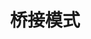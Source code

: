 ---
title: 桥接模式
icon: /assets/images/brain-boom/design-patterns/structural/bridge/bridge-mini.png
order: 2
category:
  - 设计模式
---
